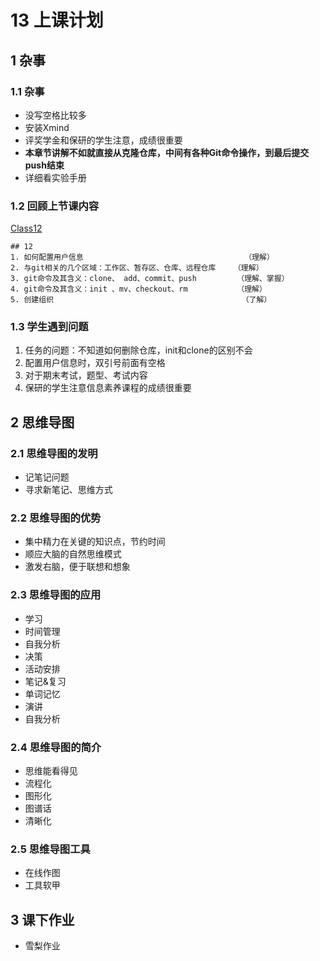 # 13 上课计划  
## 1 杂事    
### 1.1 杂事         
- 没写空格比较多    
- 安装Xmind   
- 评奖学金和保研的学生注意，成绩很重要    
- **本章节讲解不如就直接从克隆仓库，中间有各种Git命令操作，到最后提交push结束**    
- 详细看实验手册  

### 1.2 回顾上节课内容        
[Class12](../course-summary/Class12-20191122.txt)       
```
## 12         
1. 如何配置用户信息                                    （理解）  
2. 与git相关的几个区域：工作区、暂存区、仓库、远程仓库    （理解）  
3. git命令及其含义：clone、 add、commit、push         （理解、掌握） 
4. git命令及其含义：init 、mv、checkout、rm           （理解）   
5. 创建组织                                          （了解）   
```

### 1.3 学生遇到问题     
1. 任务的问题：不知道如何删除仓库，init和clone的区别不会    
2. 配置用户信息时，双引号前面有空格     
3. 对于期末考试，题型、考试内容  
4. 保研的学生注意信息素养课程的成绩很重要      


## 2 思维导图   
### 2.1 思维导图的发明    
- 记笔记问题   
- 寻求新笔记、思维方式    

### 2.2 思维导图的优势    
- 集中精力在关键的知识点，节约时间    
- 顺应大脑的自然思维模式  
- 激发右脑，便于联想和想象   

### 2.3 思维导图的应用    
- 学习   
- 时间管理   
- 自我分析  
- 决策   
- 活动安排  
- 笔记&复习   
- 单词记忆   
- 演讲   
- 自我分析     


### 2.4 思维导图的简介   
- 思维能看得见     
- 流程化   
- 图形化   
- 图谱话   
- 清晰化    

### 2.5 思维导图工具   
- 在线作图   
- 工具软甲  


## 3 课下作业   
- 雪梨作业     









